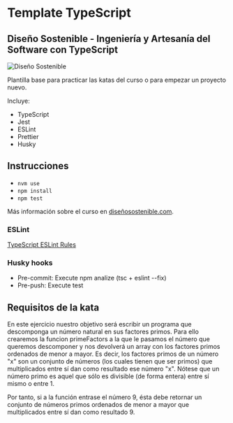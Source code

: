 # Template TypeScript
## Diseño Sostenible - Ingeniería y Artesanía del Software con TypeScript
![Diseño Sostenible](coverds.png)

Plantilla base para practicar las katas del curso o para empezar un proyecto nuevo.

Incluye:
* TypeScript
* Jest
* ESLint
* Prettier
* Husky

## Instrucciones
* `nvm use`
* `npm install`
* `npm test`

Más información sobre el curso en [diseñosostenible.com](https://diseñosostenible.com).

### ESLint
[TypeScript ESLint Rules](https://github.com/typescript-eslint/typescript-eslint/tree/master/packages/eslint-plugin)

### Husky hooks
* Pre-commit: Execute npm analize (tsc + eslint --fix)
* Pre-push: Execute test

## Requisitos de la kata

En este ejercicio nuestro objetivo será escribir un programa que descomponga un número natural en sus factores primos. Para ello crearemos la funcion primeFactors a la que le pasamos el número que queremos descomponer y nos devolverá un array con los factores primos ordenados de menor a mayor.
Es decir, los factores primos de un número "x" son un conjunto de números (los cuales tienen que ser primos) que multiplicados entre sí dan como resultado ese número "x". Nótese que un número primo es aquel que sólo es divisible (de forma entera) entre sí mismo o entre 1.

Por tanto, si a la función entrase el número 9, ésta debe retornar un conjunto de números primos ordenados de menor a mayor que multiplicados entre sí dan como resultado 9.


